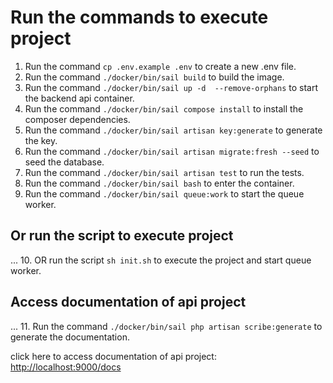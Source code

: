 # Run the commands to execute project

01. Run the command `cp .env.example .env` to create a new .env file.
02. Run the command `./docker/bin/sail build` to build the image.
03. Run the command `./docker/bin/sail up -d  --remove-orphans` to start the backend api container.
04. Run the command `./docker/bin/sail compose install` to install the composer dependencies.
05. Run the command `./docker/bin/sail artisan key:generate` to generate the key.
06. Run the command `./docker/bin/sail artisan migrate:fresh --seed` to seed the database.
07. Run the command `./docker/bin/sail artisan test` to run the tests.
08. Run the command `./docker/bin/sail bash` to enter the container.
09. Run the command `./docker/bin/sail queue:work` to start the queue worker.


## Or run the script to execute project

... 10. OR run the script `sh init.sh` to execute the project and start queue worker.


## Access documentation of api project

... 11. Run the command `./docker/bin/sail php artisan scribe:generate` to generate the documentation.

click here to access documentation of api project: [http://localhost:9000/docs](http://localhost:9000/docs)